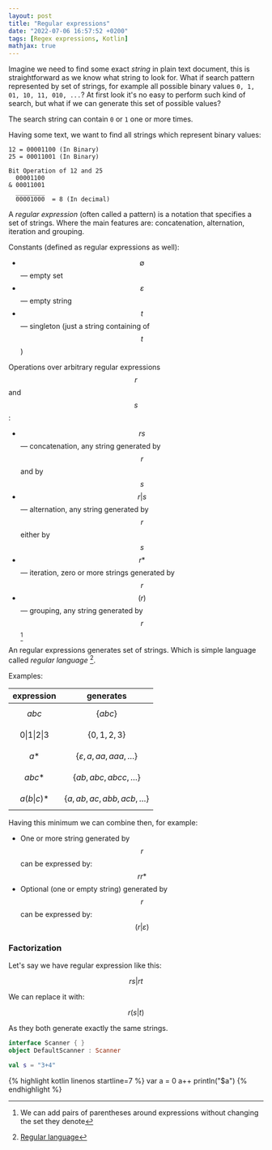 ```yaml
---
layout: post
title: "Regular expressions"
date: "2022-07-06 16:57:52 +0200"
tags: [Regex expressions, Kotlin]
mathjax: true
---
```


Imagine we need to find some exact _string_ in plain text document, this is straightforward as we know what string to look for.
What if search pattern represented by set of strings, for example all possible binary values `0, 1, 01, 10, 11, 010, ...`?
At first look it's no easy to perform such kind of search, but what if we can generate this set of possible values?

The search string can contain `0` or `1` one or more times.

Having some text, we want to find all strings which represent binary values:

```
12 = 00001100 (In Binary)
25 = 00011001 (In Binary)

Bit Operation of 12 and 25
  00001100
& 00011001
  ________
  00001000  = 8 (In decimal)
```

A _regular expression_ (often called a pattern) is a notation that specifies a set of strings.
Where the main features are: concatenation, alternation, iteration and grouping.

Constants (defined as regular expressions as well):

- $$\emptyset$$ — empty set
- $$\varepsilon$$ — empty string
- $$t$$ — singleton (just a string containing of $$t$$)

Operations over arbitrary regular expressions $$r$$ and $$s$$:

- $$rs$$ — concatenation, any string generated by $$r$$ and by $$s$$
- $$r\vert s$$ — alternation, any string generated by $$r$$ either by $$s$$ 
- $$r*$$ — iteration, zero or more strings generated by $$r$$
- $$(r)$$ — grouping, any string generated by $$r$$ [^1]

[^1]: We can add pairs of parentheses around expressions without changing the set they denote

An regular expressions generates set of strings. Which is simple language called _regular language_ [^2].

[^2]: [Regular language](https://en.wikipedia.org/wiki/Regular_language)

Examples:

| expression                 | generates                              |
| ----------                 | ---------                              |
| $$abc$$                    | $$\{abc\}$$                            |
| $$0\vert 1\vert 2\vert 3$$ | $$\{0, 1, 2, 3\}$$                     |
| $$a*$$                     | $$\{\varepsilon, a, aa, aaa, \dots\}$$ |
| $$abc*$$                   | $$\{ab, abc, abcc, \dots\}$$           |
| $$a(b\vert c)*$$           | $$\{a, ab, ac, abb, acb, \dots\}$$     |

Having this minimum we can combine then, for example:

- One or more string generated by $$r$$ can be expressed by: $$rr*$$
- Optional (one or empty string) generated by $$r$$ can be expressed by: $$(r\vert \varepsilon)$$

### Factorization

Let's say we have regular expression like this:

$$
rs | rt
$$

We can replace it with:

$$
r(s\vert t)
$$

As they both generate exactly the same strings.

```kotlin
interface Scanner { }
object DefaultScanner : Scanner

val s = "3+4"
```

{% highlight kotlin linenos startline=7 %}
var a = 0
a++
println("$a")
{% endhighlight %}
